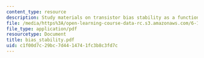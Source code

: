 ```yaml
---
content_type: resource
description: Study materials on transistor bias stability as a function of ?F variations.
file: /media/https%3A/open-learning-course-data-rc.s3.amazonaws.com/6-101-introductory-analog-electronics-laboratory-spring-2007/c1f00d7c29bc7d4414741fc3b8c3fd7c_bias_stability.pdf
file_type: application/pdf
resourcetype: Document
title: bias_stability.pdf
uid: c1f00d7c-29bc-7d44-1474-1fc3b8c3fd7c
---
```

